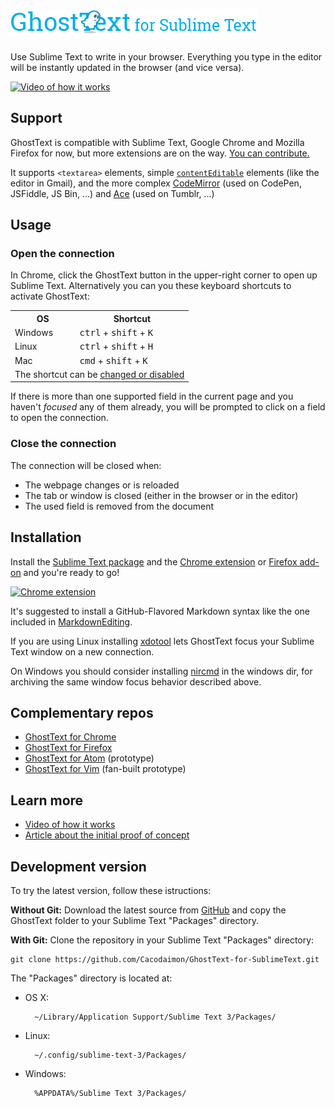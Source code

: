 # ![GhostText for Sublime Text](https://raw.githubusercontent.com/Cacodaimon/GhostText-for-Chrome/master/promo/gt_banner-for-sublimetext.png)
Use Sublime Text to write in your browser. Everything you type in the editor will be instantly updated in the browser (and vice versa).

[![Video of how it works](http://img.youtube.com/vi/e0aLFPtYPZI/maxresdefault.jpg)](http://youtu.be/e0aLFPtYPZI)

## Support 

GhostText is compatible with Sublime Text, Google Chrome and Mozilla Firefox for now, but more extensions are on the way. [You can contribute.](https://github.com/Cacodaimon/GhostText-for-Atom)

It supports `<textarea>` elements,  simple [`contentEditable`](https://developer.mozilla.org/en-US/docs/Web/Guide/HTML/Content_Editable) elements (like the editor in Gmail), and the more complex [CodeMirror](http://codemirror.net/) (used on CodePen, JSFiddle, JS Bin, …) and [Ace](http://ace.c9.io/) (used on Tumblr, …)

## Usage

### Open the connection

In Chrome, click the GhostText button in the upper-right corner to open up Sublime Text. Alternatively you can you these keyboard shortcuts to activate GhostText:

<table>
  <tr>
    <th>OS</th>
    <th>Shortcut</th>
  </tr>
  <tr>
    <td>Windows</td>
    <td><kbd>ctrl</kbd> + <kbd>shift</kbd> + <kbd>K</kbd></td>
  </tr>
  <tr>
    <td>Linux</td>
    <td><kbd>ctrl</kbd> + <kbd>shift</kbd> + <kbd>H</kbd></td>
  </tr>
  <tr>
    <td>Mac</td>
    <td><kbd>cmd</kbd> + <kbd>shift</kbd> + <kbd>K</kbd></td>
  </tr>
  <tr>
    <td colspan="2">The shortcut can be <a href="http://lifehacker.com/add-custom-keyboard-shortcuts-to-chrome-extensions-for-1595322121">changed or disabled</a></td>
  </tr>
</table>

If there is more than one supported field in the current page and you haven't *focused* any of them already, you will be prompted to click on a field to open the connection.

### Close the connection

The connection will be closed when:
* The webpage changes or is reloaded
* The tab or window is closed (either in the browser or in the editor)
* The used field is removed from the document

## Installation

Install the [Sublime Text package](https://sublime.wbond.net/packages/GhostText) and the [Chrome extension](https://chrome.google.com/webstore/detail/sublimetextarea/godiecgffnchndlihlpaajjcplehddca) or [Firefox add-on](https://addons.mozilla.org/firefox/addon/ghosttext-for-firefox/) and you're ready to go!

[![Chrome extension](https://developer.chrome.com/webstore/images/ChromeWebStore_BadgeWBorder_v2_206x58.png)](https://chrome.google.com/webstore/detail/sublimetextarea/godiecgffnchndlihlpaajjcplehddca)

It's suggested to install a GitHub-Flavored Markdown syntax like the one included in [MarkdownEditing](https://sublime.wbond.net/packages/MarkdownEditing).

If you are using Linux installing [xdotool](http://www.semicomplete.com/projects/xdotool/) lets GhostText focus your Sublime Text window on a new connection.

On Windows you should consider installing [nircmd](http://www.nirsoft.net/utils/nircmd.html) in the windows dir, for archiving the same window focus behavior described above.


## Complementary repos

* [GhostText for Chrome](https://github.com/Cacodaimon/GhostText-for-Chrome)
* [GhostText for Firefox](https://github.com/Cacodaimon/GhostText-for-Firefox)
* [GhostText for Atom](https://github.com/Cacodaimon/GhostText-for-Atom) (prototype)
* [GhostText for Vim](https://github.com/falstro/ghost-text-vim) (fan-built prototype)

## Learn more

* [Video of how it works](http://www.youtube.com/watch?v=e0aLFPtYPZI&feature=share)
* [Article about the initial proof of concept](http://cacodaemon.de/index.php?id=59)

## Development version

To try the latest version, follow these istructions:

**Without Git:** Download the latest source from [GitHub](https://github.com/Cacodaimon/GhostText-for-SublimeText) and copy the GhostText folder to your Sublime Text "Packages" directory.

**With Git:** Clone the repository in your Sublime Text "Packages" directory:

    git clone https://github.com/Cacodaimon/GhostText-for-SublimeText.git


The "Packages" directory is located at:

* OS X:

        ~/Library/Application Support/Sublime Text 3/Packages/

* Linux:

        ~/.config/sublime-text-3/Packages/

* Windows:

        %APPDATA%/Sublime Text 3/Packages/
